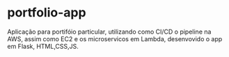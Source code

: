 # portfolio-app

Aplicação para portifóio particular, utilizando como CI/CD o pipeline na AWS, assim como EC2 e os microservicos em Lambda, desenvovido o app em Flask, HTML,CSS,JS.